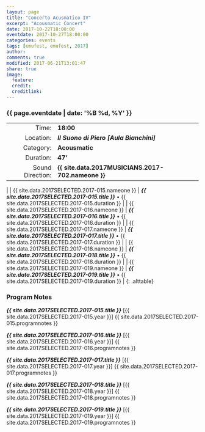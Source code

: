 ```yaml
---
layout: page
title: "Concerto Acusmatico IV"
excerpt: "Acousmatic Concert"
date: 2017-10-22T18:00:00
eventdate: 2017-10-27T18:00:00
categories: events
tags: [emufest, emufest, 2017]
author:
comments: true
modified: 2017-06-21T13:01:47
share: true
image:
  feature:
  credit:
  creditlink:
---
```


### {{ page.eventdate | date: '%B %d, %Y' }}

|  |  |
|------------:|:------------|
| Time: | **18:00** |
| Location: | ***Il Suono di Piero [Aula Bianchini]*** |
| Category: | **Acousmatic** |
| Duration: | **47'** |
| Sound Direction: | **{{ site.data.2017MUSICIANS.2017-702.nameone }}** |
|
| {{ site.data.2017SELECTED.2017-015.nameone }} | ***{{ site.data.2017SELECTED.2017-015.title }}*** • {{ site.data.2017SELECTED.2017-015.duration }} |
| {{ site.data.2017SELECTED.2017-016.nameone }} | ***{{ site.data.2017SELECTED.2017-016.title }}*** • {{ site.data.2017SELECTED.2017-016.duration }} |
| {{ site.data.2017SELECTED.2017-017.nameone }} | ***{{ site.data.2017SELECTED.2017-017.title }}*** • {{ site.data.2017SELECTED.2017-017.duration }} |
| {{ site.data.2017SELECTED.2017-018.nameone }} | ***{{ site.data.2017SELECTED.2017-018.title }}*** • {{ site.data.2017SELECTED.2017-018.duration }} |
| {{ site.data.2017SELECTED.2017-019.nameone }} | ***{{ site.data.2017SELECTED.2017-019.title }}*** • {{ site.data.2017SELECTED.2017-019.duration }} |
{: .alttable}

### Program Notes

***{{ site.data.2017SELECTED.2017-015.title }}*** [{{ site.data.2017SELECTED.2017-015.year }}] {{ site.data.2017SELECTED.2017-015.programnotes }}

***{{ site.data.2017SELECTED.2017-016.title }}*** [{{ site.data.2017SELECTED.2017-016.year }}] {{ site.data.2017SELECTED.2017-016.programnotes }}

***{{ site.data.2017SELECTED.2017-017.title }}*** [{{ site.data.2017SELECTED.2017-017.year }}] {{ site.data.2017SELECTED.2017-017.programnotes }}

***{{ site.data.2017SELECTED.2017-018.title }}*** [{{ site.data.2017SELECTED.2017-018.year }}] {{ site.data.2017SELECTED.2017-018.programnotes }}

***{{ site.data.2017SELECTED.2017-019.title }}*** [{{ site.data.2017SELECTED.2017-019.year }}] {{ site.data.2017SELECTED.2017-019.programnotes }}
